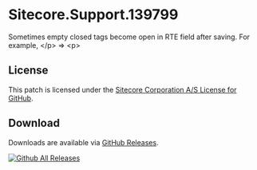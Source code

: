 # Sitecore.Support.139799
Sometimes empty closed tags become open in RTE field after saving. For example, &lt;/p&gt; =&gt; &lt;p&gt;

## License  
This patch is licensed under the [Sitecore Corporation A/S License for GitHub](https://github.com/sitecoresupport/Sitecore.Support.139799/blob/master/LICENSE).  

## Download  
Downloads are available via [GitHub Releases](https://github.com/sitecoresupport/Sitecore.Support.139799/releases).  

[![Github All Releases](https://img.shields.io/github/downloads/SitecoreSupport/Sitecore.Support.139799/total.svg)](https://github.com/SitecoreSupport/Sitecore.Support.139799/releases)
